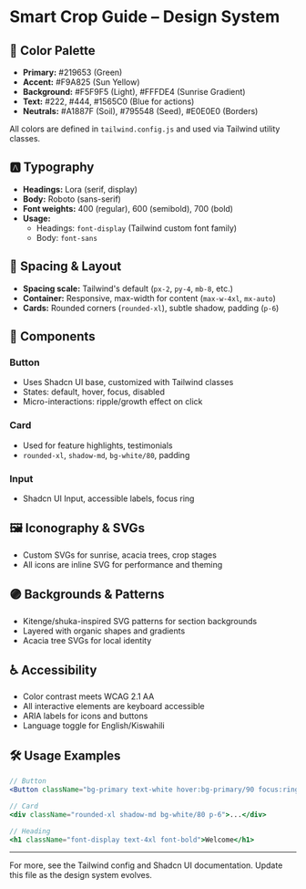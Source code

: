 # Smart Crop Guide – Design System

## 🎨 Color Palette
- **Primary:** #219653 (Green)
- **Accent:** #F9A825 (Sun Yellow)
- **Background:** #F5F9F5 (Light), #FFFDE4 (Sunrise Gradient)
- **Text:** #222, #444, #1565C0 (Blue for actions)
- **Neutrals:** #A1887F (Soil), #795548 (Seed), #E0E0E0 (Borders)

All colors are defined in `tailwind.config.js` and used via Tailwind utility classes.

## 🅰️ Typography
- **Headings:** Lora (serif, display)
- **Body:** Roboto (sans-serif)
- **Font weights:** 400 (regular), 600 (semibold), 700 (bold)
- **Usage:**
  - Headings: `font-display` (Tailwind custom font family)
  - Body: `font-sans`

## 📏 Spacing & Layout
- **Spacing scale:** Tailwind's default (`px-2`, `py-4`, `mb-8`, etc.)
- **Container:** Responsive, max-width for content (`max-w-4xl`, `mx-auto`)
- **Cards:** Rounded corners (`rounded-xl`), subtle shadow, padding (`p-6`)

## 🧩 Components
### Button
- Uses Shadcn UI base, customized with Tailwind classes
- States: default, hover, focus, disabled
- Micro-interactions: ripple/growth effect on click

### Card
- Used for feature highlights, testimonials
- `rounded-xl`, `shadow-md`, `bg-white/80`, padding

### Input
- Shadcn UI Input, accessible labels, focus ring

## 🖼️ Iconography & SVGs
- Custom SVGs for sunrise, acacia trees, crop stages
- All icons are inline SVG for performance and theming

## 🟣 Backgrounds & Patterns
- Kitenge/shuka-inspired SVG patterns for section backgrounds
- Layered with organic shapes and gradients
- Acacia tree SVGs for local identity

## ♿ Accessibility
- Color contrast meets WCAG 2.1 AA
- All interactive elements are keyboard accessible
- ARIA labels for icons and buttons
- Language toggle for English/Kiswahili

## 🛠️ Usage Examples
```jsx
// Button
<Button className="bg-primary text-white hover:bg-primary/90 focus:ring-4">Get Started</Button>

// Card
<div className="rounded-xl shadow-md bg-white/80 p-6">...</div>

// Heading
<h1 className="font-display text-4xl font-bold">Welcome</h1>
```

---

For more, see the Tailwind config and Shadcn UI documentation. Update this file as the design system evolves. 